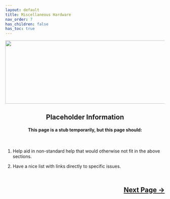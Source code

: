 ```yaml
---
layout: default
title: Miscellaneous Hardware
nav_order: 7
has_children: false
has_toc: true
---
```


<style>
  .next-button-container {
      text-align: right;
    }

  .next-button {
      top: 0px;
      bottom: 0px;
      left: 0px;
      right: 0px;
  }
</style>

<p align="center">
  <img width="650" height="200" src="../../../assets/Header-MiscSupportChart.png">
</p>

<h2 align="center">Placeholder Information</h2>

<h4 align="center">This page is a stub temporarily, but this page should:</h4>
<br>

1. Help aid in non-standard help that would otherwise not fit in the above sections.

2. Have a nice list with links directly to specific issues.

<h2 align="center">
  <br>
  <div class="next-button-container">
  <a class="next-button" href="../../08-DecidingOS/index/">Next Page &rarr;</a>
  </div>
  <br>
</h2>

